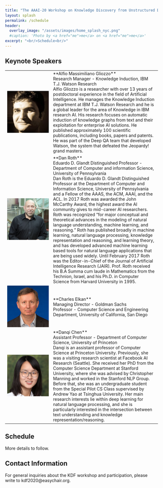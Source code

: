 ```yaml
---
title: "The AAAI-20 Workshop on Knowledge Discovery from Unstructured Data in Financial Services"
layout: splash
permalink: /schedule
header:
  overlay_image: "/assets/images/home_splash_nyc.png"
  #caption: 'Photo by <a href="me">me</a> on <a href="me">me</a>'
excerpt: "<br/>Schedule<br/>"
---
```

<h2>Keynote Speakers</h2>
<table>
<colgroup>
<col width="30%" />
<col width="70%" />
</colgroup>
<tbody>
<tr>
<td markdown="span"><img src="/assets/images/gliozzo.jpg" alt="Alfio Massimiliano Gliozzo" width="%10"/></td>
<td markdown="span">**Alfio Massimiliano Gliozzo**<br>
Research Manager - Knowledge Induction, IBM T.J. Watson Research<br>
Alfio Gliozzo is a researcher with over 13 years of postdoctoral experience in the field of Artificial Intelligence. He manages the Knowledge Induction department at IBM T.J. Watson Research and he is a global leader for the area of Knowledge in IBM research AI. His research focuses on automatic induction of knowledge graphs from text and their exploitation for enterprise AI solutions. He published approximately 100 scientific publications, including books, papers and patents. He was part of the Deep QA team that developed Watson, the system that defeated the Jeopardy! grand masters.
 </td>
 </tr>

<tr>
<td markdown="span"><img src="/assets/images/dan.jpg" alt="Dan Roth" width="%10"/></td>
<td markdown="span">**Dan Roth**<br>
Eduardo D. Glandt Distinguished Professor - Department of Computer and information Science, 
University of Pennsylvania<br>
Dan Roth is the Eduardo D. Glandt Distinguished Professor at the Department of Computer and Information Science, University of Pennsylvania and a Fellow of the AAAS, the ACM, AAAI, and the ACL. In 2017 Roth was awarded the John McCarthy Award, the highest award the AI community gives to mid-career AI researchers. Roth was recognized “for major conceptual and theoretical advances in the modeling of natural language understanding, machine learning, and reasoning.” Roth has published broadly in machine learning, natural language processing, knowledge representation and reasoning, and learning theory, and has developed advanced machine learning based tools for natural language applications that are being used widely. Until February 2017 Roth was the Editor-in-Chief of the Journal of Artificial Intelligence Research (JAIR). Prof. Roth received his B.A Summa cum laude in Mathematics from the Technion, Israel, and his Ph.D. in Computer Science from Harvard University in 1995.
 </td>
 </tr>
 
 <tr>
 <td markdown="span"><img src="/assets/images/charles.jpg" alt="Charles P Elkan" width="%10"/></td>
<td markdown="span">**Charles Elkan**<br>
Managing Director - Goldman Sachs<br>
Professor - Computer Science and Engineering Department, University of California, San Diego<br>
 </td>
</tr>
<tr>
 <td markdown="span"><img src="/assets/images/danqi.jpg" alt="Danqi Chen" width="%10"/></td>
<td markdown="span">**Danqi Chen**<br>
Assistant Professor - Department of Computer Science, University of Princeton<br>
Danqi is an assistant professor of Computer Science at Princeton University. Previously, she was a visiting research scientist at Facebook AI Research (Seattle). She received her PhD from the Computer Science Department at Stanford University, where she was advised by Christopher Manning and worked in the Stanford NLP Group. Before that, she was an undergraduate student from the Special Pilot CS Class supervised by Andrew Yao at Tsinghua University. Her main research interests lie within deep learning for natural language processing, and she is particularly interested in the intersection between text understanding and knowledge representation/reasoning.
 </td>
</tr>
</tbody>
</table>

<h2>Schedule</h2>

More details to follow. 

<h2 id='contact'>Contact Information</h2>
For general inquiries about the KDF workshop and participation, please write to kdf2020@easychair.org.